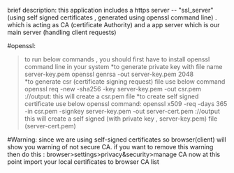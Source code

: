 
brief description:
this application includes a https server -- "ssl_server" (using self signed certificates , generated using openssl command line) . which is acting as CA (certificate Authority) and
a app server which is our main server (handling client requests)


#openssl:
>to run below commands ,  you should first have to install openssl command line in your system 
*to generate private key with file name server-key.pem
    openssl genrsa -out server-key.pem 2048  
*to generate csr (certificate signing request) file use below command
    openssl req -new -sha256 -key server-key.pem -out csr.pem ://output: this will create a csr.pem file
*to create self signed certificate use below openssl command:
    openssl x509 -req -days 365 -in csr.pem -signkey server-key.pem -out server-cert.pem ://output this will create a self signed (with private key , server-key.pem) file (server-cert.pem)

#Warning:
since we are using self-signed certificates so browser(client) will show you warning of not secure CA.
if you want to remove this warning then do this : browser>settings>privacy&security>manage CA
now at this point import your local certificates to browser CA list
